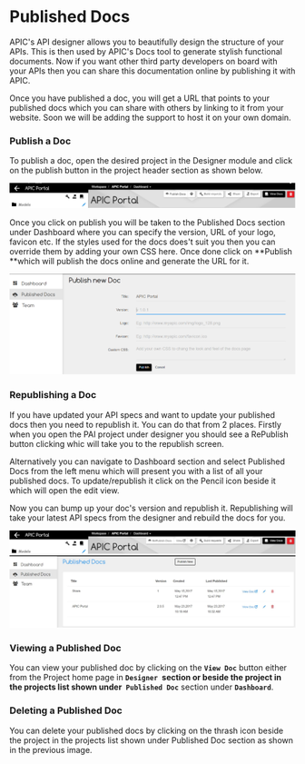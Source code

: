 # Published Docs

APIC's API designer allows you to beautifully design the structure of your APIs. This is then used by APIC's Docs tool to generate stylish functional documents. Now if you want other third party developers on board with your APIs then you can share this documentation online by publishing it with APIC. 

Once you have published a doc, you will get a URL that points to your published docs which you can share with others by linking to it from your website. Soon we will be adding the support to host it on your own domain. 

### Publish a Doc

To publish a doc, open the desired project in the Designer module and click on the publish button in the project header section as shown below.

![](/assets/publish-doc.jpg)

Once you click on publish you will be taken to the Published Docs section under Dashboard where you can specify the version, URL of your logo, favicon etc. If the styles used for the docs does't suit you then you can override them by adding your own CSS here. Once done click on **Publish **which will publish the docs online and generate the URL for it.

![](/assets/APIC-new-published-doc.png)

### Republishing a Doc

If you have updated your API specs and want to update your published docs then you need to republish it. You can do that from 2 places. Firstly when you open the PAI project under designer you should see a RePublish button clicking whic will take you to the republish screen.

Alternatively you can navigate to Dashboard section and select Published Docs from the left menu which will present you with a list of all your published docs. To update/republish it click on the Pencil icon beside it which will open the edit view.

Now you can bump up your doc's version and republish it. Republishing will take your latest API specs from the designer and rebuild the docs for you. 

![](/assets/re-publish-doc.jpg)![](/assets/APIC-published-docs-list.JPG)

### Viewing a Published Doc 

You can view your published doc by clicking on the **`View Doc`** button either from the Project home page in **`Designer `**section or beside the project in the projects list shown under**` Published Doc`** section under **`Dashboard`**. 

### Deleting a Published Doc

You can delete your published docs by clicking on the thrash icon beside the project in the projects list shown under Published Doc section as shown in the previous image. 



